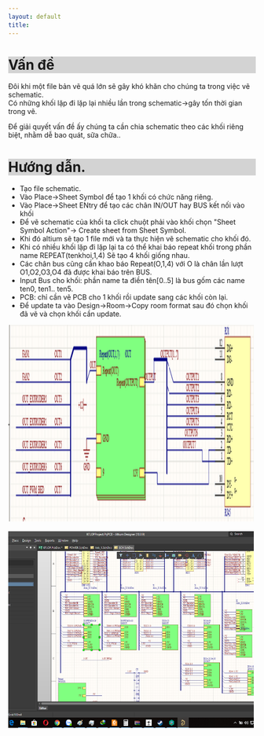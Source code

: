 ```yaml
---
layout: default
title: 
---
```


<h1 style="background-color:LightGray;">Vấn đề </h1>   
  
Đôi khi một file bản vẽ quá lớn sẽ gây khó khăn cho chúng ta trong việc vẽ schematic.  
Có những khối lặp đi lặp lại nhiều lần trong schematic->gây tốn thời gian trong vẽ. 

Để giải quyết vấn đề ấy chúng ta cần chia schematic theo các khối riêng biệt, nhằm dễ bao quát, sữa chữa..  

<h1 style="background-color:LightGray;">Hướng dẫn. </h1>   

- Tạo file schematic.  
- Vào Place->Sheet Symbol để tạo 1 khối có chức năng riêng.  
- Vào Place->Sheet ENtry để tạo các chân IN/OUT hay BUS kết nối vào khối  
- Để vẽ schematic của khối ta click chuột phải vào khối chọn "Sheet Symbol Action"-> Create sheet from Sheet Symbol.  
- Khi đó altium sẽ tạo 1 file mới và ta thực hiện vẽ schematic cho khối đó.  
- Khi có nhiều khối lặp đi lặp lại ta có thể khai báo repeat khối trong phần name REPEAT(tenkhoi,1,4) Sẽ tạo 4 khối giống nhau.  
- Các chân bus cũng cần khao báo Repeat(O,1,4) với O là chân lần lượt O1,O2,O3,O4 đã được khai báo trên BUS.
- Input Bus cho khối: phần name ta điền tên[0..5] là bus gốm các name ten0, ten1.. ten5.  
- PCB: chỉ cần vẽ PCB cho 1 khối rồi update sang các khối còn lại.   
- Để update ta vào Design->Room->Copy room format sau đó chọn khối đã vẽ và chọn khối cần update.  

<img src="/docs/Picture/Altium/sheetsynbol1.png" width="500" height="400" alt="Flowers in Chania" >  
<br>  
<br>  
<img src="/docs/Picture/Altium/sheetsynbol2.png" width="500" height="400" alt="Flowers in Chania" >